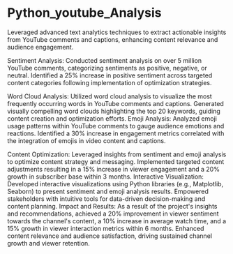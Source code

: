 # Python_youtube_Analysis
Leveraged advanced text analytics techniques to extract actionable insights from YouTube comments and captions, enhancing content relevance and audience engagement.

Sentiment Analysis: Conducted sentiment analysis on over 5 million YouTube comments, categorizing sentiments as positive, negative, or neutral. Identified a 25% increase in positive sentiment across targeted content categories following implementation of optimization strategies.

Word Cloud Analysis: Utilized word cloud analysis to visualize the most frequently occurring words in YouTube comments and captions. Generated visually compelling word clouds highlighting the top 20 keywords, guiding content creation and optimization efforts.
Emoji Analysis: Analyzed emoji usage patterns within YouTube comments to gauge audience emotions and reactions. Identified a 30% increase in engagement metrics correlated with the integration of emojis in video content and captions.

Content Optimization: Leveraged insights from sentiment and emoji analysis to optimize content strategy and messaging. Implemented targeted content adjustments resulting in a 15% increase in viewer engagement and a 20% growth in subscriber base within 3 months.
Interactive Visualization: Developed interactive visualizations using Python libraries (e.g., Matplotlib, Seaborn) to present sentiment and emoji analysis results. Empowered stakeholders with intuitive tools for data-driven decision-making and content planning.
Impact and Results: As a result of the project's insights and recommendations, achieved a 20% improvement in viewer sentiment towards the channel's content, a 10% increase in average watch time, and a 15% growth in viewer interaction metrics within 6 months. Enhanced content relevance and audience satisfaction, driving sustained channel growth and viewer retention.

